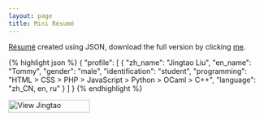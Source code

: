 ```yaml
---
layout: page
title: Mini Résumé
---
```


<a href="https://github.com/technommy/MyResume" target="_blank">Résumé</a> created using JSON, download the full version by clicking <a href="/assets/resume.json" target="_blank">me</a>.

{% highlight json %}
{
	"profile": [
		{
			"zh_name": "Jingtao Liu",
			"en_name": "Tommy",
			"gender": "male",
			"identification": "student",
			"programming": "HTML > CSS > PHP > JavaScript > Python > OCaml > C++",
			"language": "zh_CN, en, ru"
		}
	]
}
{% endhighlight %}

<a href="http://cn.linkedin.com/in/technommy">
	<img src="http://www.linkedin.com/img/webpromo/btn_viewmy_160x25.png" width="160" height="25" border="0" alt="View Jingtao "Tommy" Liu's profile on LinkedIn">
</a>
